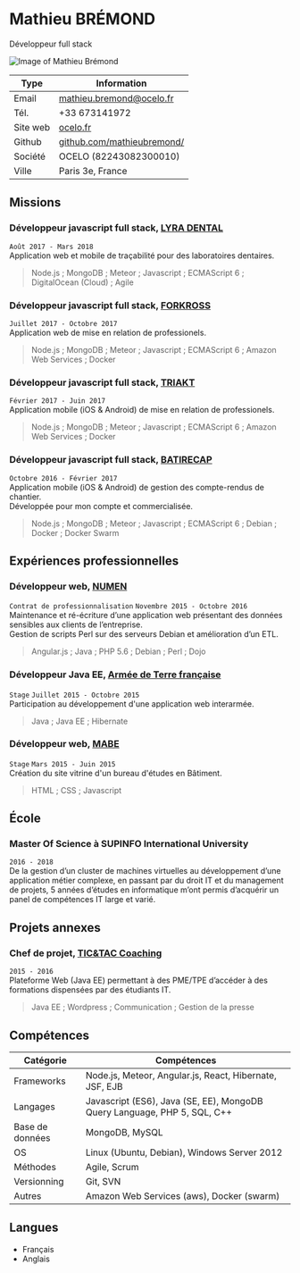 # Mathieu BRÉMOND
Développeur full stack  

![Image of Mathieu Brémond](https://website.ocelo.fr/img/mathieu_small.png)

Type | Information 
------------ | ------------- 
Email | <a href="mailto:mathieu.bremond@ocelo.fr">mathieu.bremond@ocelo.fr</a> 
Tél. | +33 673141972 
Site web | <a href="https://ocelo.fr">ocelo.fr</a> 
Github | <a href="https://github.com/mathieubremond/">github.com/mathieubremond/</a> 
Société | OCELO (82243082300010)
Ville | Paris 3e, France 


## Missions

### Développeur javascript full stack, <a href="https://www.lyratrack.dental">LYRA DENTAL</a> 
`Août 2017 - Mars 2018`  
Application web et mobile de traçabilité pour des laboratoires dentaires.  
> Node.js ; MongoDB ; Meteor ; Javascript ; ECMAScript 6 ; DigitalOcean (Cloud) ; Agile

### Développeur javascript full stack, <a href="https://leankross.ocelo.fr">FORKROSS</a> 
`Juillet 2017 - Octobre 2017`  
Application web de mise en relation de professionels.  
> Node.js ; MongoDB ; Meteor ; Javascript ; ECMAScript 6 ; Amazon Web Services ; Docker

### Développeur javascript full stack, <a href="https://triakt.com/sarea">TRIAKT</a> 
`Février 2017 - Juin 2017`  
Application mobile (iOS & Android) de mise en relation de professionels.  
> Node.js ; MongoDB ; Meteor ; Javascript ; ECMAScript 6 ; Amazon Web Services ; Docker

### Développeur javascript full stack, <a href="https://app.batirecap.com">BATIRECAP</a> 
`Octobre 2016 - Février 2017`  
Application mobile (iOS & Android) de gestion des compte-rendus de chantier.  
Développée pour mon compte et commercialisée. 
> Node.js ; MongoDB ; Meteor ; Javascript ; ECMAScript 6 ; Debian ; Docker ; Docker Swarm

## Expériences professionnelles

### Développeur web, <a href="http://www.numen.fr/fr/">NUMEN</a> 
`Contrat de professionnalisation` `Novembre 2015 - Octobre 2016`  
Maintenance et ré-écriture d’une application web présentant des données sensibles aux clients de l’entreprise.  
Gestion de scripts Perl sur des serveurs Debian et amélioration d’un ETL.  
> Angular.js ; Java ; PHP 5.6 ; Debian ; Perl ; Dojo

### Développeur Java EE, <a href="https://www.defense.gouv.fr/terre">Armée de Terre française</a> 
`Stage` `Juillet 2015 - Octobre 2015`  
Participation au développement d'une application web interarmée.
> Java ; Java EE ; Hibernate

### Développeur web, <a href="http://mabe37.fr/">MABE</a> 
`Stage` `Mars 2015 - Juin 2015`  
Création du site vitrine d'un bureau d'études en Bâtiment.
> HTML ; CSS ; Javascript

## École

### Master Of Science à SUPINFO International University
`2016 - 2018`  
De la gestion d’un cluster de machines virtuelles au développement d’une application métier
complexe, en passant par du droit IT et du management de projets, 5 années d’études en informatique m’ont permis d’acquérir un panel de compétences IT large et varié.  

## Projets annexes

### Chef de projet, <a href="http://tictac-coaching.fr/home/">TIC&TAC Coaching</a> 
`2015 - 2016`  
Plateforme Web (Java EE) permettant à des PME/TPE d’accéder à des formations dispensées par des étudiants IT.
> Java EE ; Wordpress ; Communication ; Gestion de la presse

## Compétences

Catégorie | Compétences 
------------ | ------------- 
Frameworks | Node.js, Meteor, Angular.js, React, Hibernate, JSF, EJB
Langages | Javascript (ES6), Java (SE, EE), MongoDB Query Language, PHP 5, SQL, C++
Base de données |  MongoDB, MySQL
OS | Linux (Ubuntu, Debian), Windows Server 2012
Méthodes | Agile, Scrum
Versionning | Git, SVN
Autres | Amazon Web Services (aws), Docker (swarm)

## Langues

* Français  
* Anglais  

<!-- ### Footer

Dernière modification: 31 janv. 2018 -->



